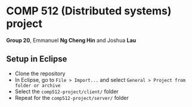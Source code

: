 # COMP 512 (Distributed systems) project
**Group 20**, Emmanuel **Ng Cheng Hin** and Joshua **Lau**

## Setup in Eclipse

* Clone the repository
* In Eclipse, go to `File > Import...` and select `General > Project from folder or archive`
* Select the `comp512-project/client/` folder
* Repeat for the `comp512-project/server/` folder
